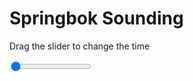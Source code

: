 <h1>Springbok Sounding</h1>
<p>Drag the slider to change the time</p>

<div class="slidecontainer">
<input oninput='setImage(this)' class="slider" type="range" min="0" max="4" value="0" step="1" />
<img id='img'/>
</div>

<script>
var img = document.getElementById('img');
var img_array = ['/assets/images/skwt/skd_spr_wrfout_d01_2020-07-31_12:00:00.png',
'/assets/images/skwt/skd_spr_wrfout_d01_2020-07-31_18:00:00.png',
'/assets/images/skwt/skd_spr_wrfout_d01_2020-08-01_00:00:00.png',
'/assets/images/skwt/skd_spr_wrfout_d01_2020-08-01_06:00:00.png',];
function setImage(obj)
{
        var value = obj.value;
        img.src = img_array[value];

}
</script>
